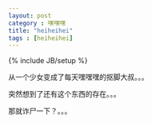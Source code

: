 ```yaml
---
layout: post
category : 嘿嘿嘿
title: "heiheihei"
tags : [heiheihei]
---
```

{% include JB/setup %}

从一个少女变成了每天嘿嘿嘿的抠脚大叔。。。

突然想到了还有这个东西的存在。。。

那就诈尸一下？。。。